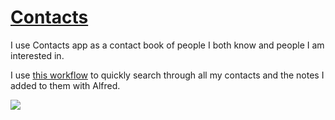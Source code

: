 # [Contacts](https://support.apple.com/guide/contacts/welcome/mac)

I use Contacts app as a contact book of people I both know and people I am interested in.

I use [this workflow](https://github.com/nikitavoloboev/small-workflows/blob/master/search-for-content#readme) to quickly search through all my contacts and the notes I added to them with Alfred.

![](https://i.imgur.com/32A4oqa.png)

